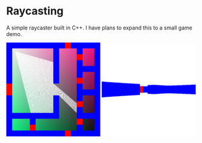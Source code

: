 # Raycasting
A simple raycaster built in C++. I have plans to expand this to a small game demo.
<p float="left">
  <img src="https://github.com/abrookst/raycasting/blob/main/map.png?raw=true" width="250" alt="A view of the raycast map. There is a small green pixel with a cone of white lines coming out of it."/>
  <img src="https://github.com/abrookst/raycasting/blob/main/view.png?raw=true" width="250" alt="The first-person view represented by that map" /> 
</p>
